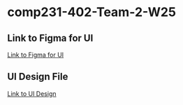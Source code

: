 # comp231-402-Team-2-W25

## Link to Figma for UI
[Link to Figma for UI](https://www.figma.com/design/ey9eSdwdZQ75f1vrWGBPGs/COMP231_Team2?node-id=0-1&t=mJhy1WpkZAdFv1kr-1)

## UI Design File
[Link to UI Design](UI_Design.md)
